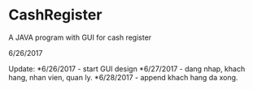 # CashRegister

A JAVA program with GUI for cash register

6/26/2017

Update:
*6/26/2017 - start GUI design
*6/27/2017 - dang nhap, khach hang, nhan vien, quan ly.
*6/28/2017 - append khach hang da xong.
